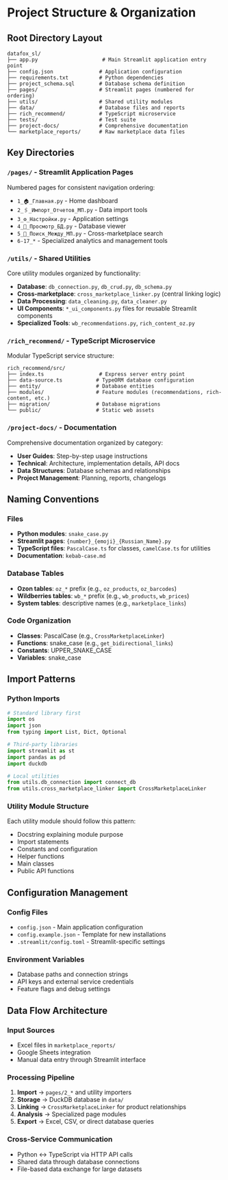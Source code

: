 # Project Structure & Organization

## Root Directory Layout

```
datafox_sl/
├── app.py                     # Main Streamlit application entry point
├── config.json               # Application configuration
├── requirements.txt          # Python dependencies
├── project_schema.sql        # Database schema definition
├── pages/                    # Streamlit pages (numbered for ordering)
├── utils/                    # Shared utility modules
├── data/                     # Database files and reports
├── rich_recommend/           # TypeScript microservice
├── tests/                    # Test suite
├── project-docs/             # Comprehensive documentation
└── marketplace_reports/      # Raw marketplace data files
```

## Key Directories

### `/pages/` - Streamlit Application Pages
Numbered pages for consistent navigation ordering:
- `1_🏠_Главная.py` - Home dashboard
- `2_🖇_Импорт_Отчетов_МП.py` - Data import tools
- `3_⚙️_Настройки.py` - Application settings
- `4_📖_Просмотр_БД.py` - Database viewer
- `5_🔎_Поиск_Между_МП.py` - Cross-marketplace search
- `6-17_*` - Specialized analytics and management tools

### `/utils/` - Shared Utilities
Core utility modules organized by functionality:
- **Database**: `db_connection.py`, `db_crud.py`, `db_schema.py`
- **Cross-marketplace**: `cross_marketplace_linker.py` (central linking logic)
- **Data Processing**: `data_cleaning.py`, `data_cleaner.py`
- **UI Components**: `*_ui_components.py` files for reusable Streamlit components
- **Specialized Tools**: `wb_recommendations.py`, `rich_content_oz.py`

### `/rich_recommend/` - TypeScript Microservice
Modular TypeScript service structure:
```
rich_recommend/src/
├── index.ts                  # Express server entry point
├── data-source.ts           # TypeORM database configuration
├── entity/                  # Database entities
├── modules/                 # Feature modules (recommendations, rich-content, etc.)
├── migration/               # Database migrations
└── public/                  # Static web assets
```

### `/project-docs/` - Documentation
Comprehensive documentation organized by category:
- **User Guides**: Step-by-step usage instructions
- **Technical**: Architecture, implementation details, API docs
- **Data Structures**: Database schemas and relationships
- **Project Management**: Planning, reports, changelogs

## Naming Conventions

### Files
- **Python modules**: `snake_case.py`
- **Streamlit pages**: `{number}_{emoji}_{Russian_Name}.py`
- **TypeScript files**: `PascalCase.ts` for classes, `camelCase.ts` for utilities
- **Documentation**: `kebab-case.md`

### Database Tables
- **Ozon tables**: `oz_*` prefix (e.g., `oz_products`, `oz_barcodes`)
- **Wildberries tables**: `wb_*` prefix (e.g., `wb_products`, `wb_prices`)
- **System tables**: descriptive names (e.g., `marketplace_links`)

### Code Organization
- **Classes**: PascalCase (e.g., `CrossMarketplaceLinker`)
- **Functions**: snake_case (e.g., `get_bidirectional_links`)
- **Constants**: UPPER_SNAKE_CASE
- **Variables**: snake_case

## Import Patterns

### Python Imports
```python
# Standard library first
import os
import json
from typing import List, Dict, Optional

# Third-party libraries
import streamlit as st
import pandas as pd
import duckdb

# Local utilities
from utils.db_connection import connect_db
from utils.cross_marketplace_linker import CrossMarketplaceLinker
```

### Utility Module Structure
Each utility module should follow this pattern:
- Docstring explaining module purpose
- Import statements
- Constants and configuration
- Helper functions
- Main classes
- Public API functions

## Configuration Management

### Config Files
- `config.json` - Main application configuration
- `config.example.json` - Template for new installations
- `.streamlit/config.toml` - Streamlit-specific settings

### Environment Variables
- Database paths and connection strings
- API keys and external service credentials
- Feature flags and debug settings

## Data Flow Architecture

### Input Sources
- Excel files in `marketplace_reports/`
- Google Sheets integration
- Manual data entry through Streamlit interface

### Processing Pipeline
1. **Import** → `pages/2_*` and utility importers
2. **Storage** → DuckDB database in `data/`
3. **Linking** → `CrossMarketplaceLinker` for product relationships
4. **Analysis** → Specialized page modules
5. **Export** → Excel, CSV, or direct database queries

### Cross-Service Communication
- Python ↔ TypeScript via HTTP API calls
- Shared data through database connections
- File-based data exchange for large datasets